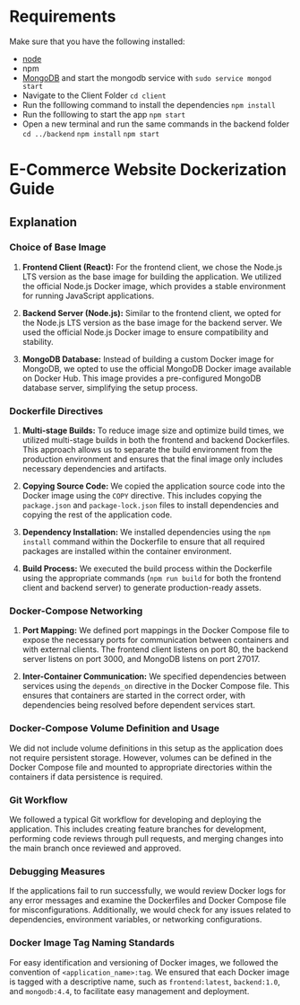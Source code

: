 # Requirements
Make sure that you have the following installed:
- [node](https://www.digitalocean.com/community/tutorials/how-to-install-node-js-on-ubuntu-18-04) 
- npm 
- [MongoDB](https://docs.mongodb.com/manual/tutorial/install-mongodb-on-ubuntu/) and start the mongodb service with `sudo service mongod start`
- Navigate to the Client Folder 
 `cd client`
- Run the folllowing command to install the dependencies 
 `npm install`
- Run the folllowing to start the app
 `npm start`
- Open a new terminal and run the same commands in the backend folder
 `cd ../backend`
 `npm install`
 `npm start`

 # E-Commerce Website Dockerization Guide

## Explanation

### Choice of Base Image

1. **Frontend Client (React):** For the frontend client, we chose the Node.js LTS version as the base image for building the application. We utilized the official Node.js Docker image, which provides a stable environment for running JavaScript applications.

2. **Backend Server (Node.js):** Similar to the frontend client, we opted for the Node.js LTS version as the base image for the backend server. We used the official Node.js Docker image to ensure compatibility and stability.

3. **MongoDB Database:** Instead of building a custom Docker image for MongoDB, we opted to use the official MongoDB Docker image available on Docker Hub. This image provides a pre-configured MongoDB database server, simplifying the setup process.

### Dockerfile Directives

1. **Multi-stage Builds:** To reduce image size and optimize build times, we utilized multi-stage builds in both the frontend and backend Dockerfiles. This approach allows us to separate the build environment from the production environment and ensures that the final image only includes necessary dependencies and artifacts.

2. **Copying Source Code:** We copied the application source code into the Docker image using the `COPY` directive. This includes copying the `package.json` and `package-lock.json` files to install dependencies and copying the rest of the application code.

3. **Dependency Installation:** We installed dependencies using the `npm install` command within the Dockerfile to ensure that all required packages are installed within the container environment.

4. **Build Process:** We executed the build process within the Dockerfile using the appropriate commands (`npm run build` for both the frontend client and backend server) to generate production-ready assets.

### Docker-Compose Networking

1. **Port Mapping:** We defined port mappings in the Docker Compose file to expose the necessary ports for communication between containers and with external clients. The frontend client listens on port 80, the backend server listens on port 3000, and MongoDB listens on port 27017.

2. **Inter-Container Communication:** We specified dependencies between services using the `depends_on` directive in the Docker Compose file. This ensures that containers are started in the correct order, with dependencies being resolved before dependent services start.

### Docker-Compose Volume Definition and Usage

We did not include volume definitions in this setup as the application does not require persistent storage. However, volumes can be defined in the Docker Compose file and mounted to appropriate directories within the containers if data persistence is required.

### Git Workflow

We followed a typical Git workflow for developing and deploying the application. This includes creating feature branches for development, performing code reviews through pull requests, and merging changes into the main branch once reviewed and approved.

### Debugging Measures

If the applications fail to run successfully, we would review Docker logs for any error messages and examine the Dockerfiles and Docker Compose file for misconfigurations. Additionally, we would check for any issues related to dependencies, environment variables, or networking configurations.

### Docker Image Tag Naming Standards

For easy identification and versioning of Docker images, we followed the convention of `<application_name>:tag`. We ensured that each Docker image is tagged with a descriptive name, such as `frontend:latest`, `backend:1.0`, and `mongodb:4.4`, to facilitate easy management and deployment.
